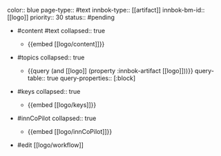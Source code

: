 color:: blue
page-type:: #text
innbok-type:: [[artifact]]
innbok-bm-id:: [[logo]]
priority:: 30
status:: #pending

- #content #text
  collapsed:: true
	- {{embed [[logo/content]]}}
- #topics
   collapsed:: true
    - {{query (and [[logo]] (property :innbok-artifact [[logo]]))}}
      query-table:: true
      query-properties:: [:block]
- #keys
  collapsed:: true
	- {{embed [[logo/keys]]}}
- #innCoPilot
   collapsed:: true
	 - {{embed [[logo/innCoPilot]]}}

- #edit [[logo/workflow]]

